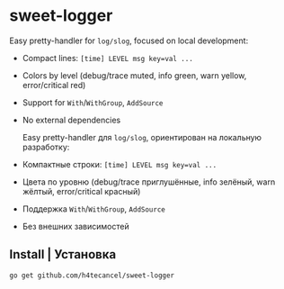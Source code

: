 # sweet-logger

Easy pretty-handler for `log/slog`, focused on local development:
- Compact lines: `[time] LEVEL msg key=val ...`
- Colors by level (debug/trace muted, info green, warn yellow, error/critical red)
- Support for `With`/`WithGroup`, `AddSource`
- No external dependencies

  Easy pretty-handler для `log/slog`, ориентирован на локальную разработку:
- Компактные строки: `[time] LEVEL msg key=val ...`
- Цвета по уровню (debug/trace приглушённые, info зелёный, warn жёлтый, error/critical красный)
- Поддержка `With`/`WithGroup`, `AddSource`
- Без внешних зависимостей
  
## Install | Установка

```bash
go get github.com/h4tecancel/sweet-logger
